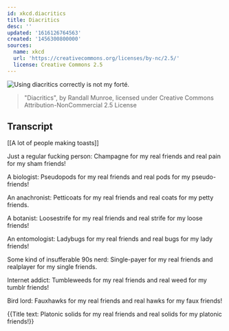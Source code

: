 ```yaml
---
id: xkcd.diacritics
title: Diacritics
desc: ''
updated: '1616126764563'
created: '1456300800000'
sources:
  name: xkcd
  url: 'https://creativecommons.org/licenses/by-nc/2.5/'
  license: Creative Commons 2.5
---
```

![Using diacritics correctly is not my forté.](https://imgs.xkcd.com/comics/diacritics.png)
> "Diacritics", by Randall Munroe, licensed under Creative Commons Attribution-NonCommercial 2.5 License

## Transcript
[[A lot of people making toasts]]

Just a regular fucking person: Champagne for my real friends and real pain for my sham friends!

A biologist: Pseudopods for my real friends and real pods for my pseudo-friends!

An anachronist: Petticoats for my real friends and real coats for my petty friends.

A botanist: Loosestrife for my real friends and real strife for my loose friends!

An entomologist: Ladybugs for my real friends and real bugs for my lady friends!

Some kind of insufferable 90s nerd: Single-payer for my real friends and realplayer for my single friends.

Internet addict: Tumbleweeds for my real friends and real weed for my tumblr friends!

Bird lord: Fauxhawks for my real friends and real hawks for my faux friends!

{{Title text: Platonic solids for my real friends and real solids for my platonic friends!}}
